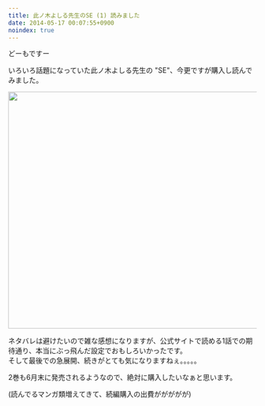 ```yaml
---
title: 此ノ木よしる先生のSE (1) 読みました
date: 2014-05-17 00:07:55+0900
noindex: true
---
```

どーもですー

いろいろ話題になっていた此ノ木よしる先生の "SE"、今更ですが購入し読んでみました。

<img src="https://lh5.googleusercontent.com/-XU17tS3ofPY/U3YmXEk-JlI/AAAAAAAADRY/usW5RLtpVdQ/s640/IMG_1859.JPG" height="480" width="640" />

ネタバレは避けたいので雑な感想になりますが、公式サイトで読める1話での期待通り、本当にぶっ飛んだ設定でおもしろいかったです。  
そして最後での急展開、続きがとても気になりますねぇ。。。。。

2巻も6月末に発売されるようなので、絶対に購入したいなぁと思います。

(読んでるマンガ類増えてきて、続編購入の出費ががががが)
